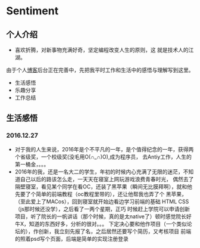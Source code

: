 # Sentiment
## 个人介绍
- 喜欢折腾，对新事物充满好奇，坚定编程改变人生的原则，这 就是技术人的江湖。
  
  
由于个人[博客](http://www.coderw.cn)后台正在完善中，先把我平时工作和生活中的感悟与理解写到这里。

- 生活感悟
- 乐趣分享
- 工作总结












## 生活感悟
### 2016.12.27
 - 对于我的人生来说，2016年是个不平凡的一年，是个值得纪念的一年，获得两个省级奖，一个校级奖(没毛用O(∩_∩)O),成为程序员，
 去Antiy工作，人生的第一桶金，。。。
 -   2016年的我，还是一名大二的学生，年初的时候内心充满了无限的迷茫，不知道自己以后的路该怎么走，一天天在寝室上网玩游戏浪费青春时光，
 偶然去了隔壁寝室，看见某个同学在看OC，还装了黑苹果（瞬间无比膜拜啊），就和他先要了个简单的前端教程（oc教程里带的），还让他帮我也弄了个
 黑苹果，（至此爱上了MACos），回到寝室就开始边看边学习前端的基础 HTML CSS （js那时候还没学），之后看了一两个星期，正巧
 时候赶上学院可以申请创新项目，听了院长的一帆讲话（那个时候，真的是太native了）顿时感觉院长好牛X，知道的东西好多，分析的很对。。。
 下定决心要和他作项目（一个类似论坛的），作创新，我立刻先报了名，之后居然还要写个简历，又考核项目 前端的照着psd写个页面，后端是简单的实现注册登录
   
   

